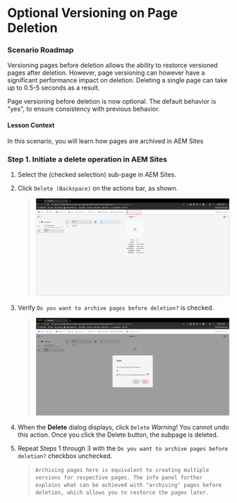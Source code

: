 
# Optional Versioning on Page Deletion

### Scenario Roadmap

Versioning pages before deletion allows the ability to restorce versioned pages after deletion. However, page versioning can however have a significant performance impact on deletion. Deleting a single page can take up to 0.5-5 seconds as a result.

Page versioning before deletion is now optional. The default behavior is "yes", to ensure consistency with previous behavior.

#### Lesson Context

In this scenario, you will learn how pages are archived in AEM Sites 

### Step 1. Initiate a delete operation in AEM Sites

1. Select the (checked selection) sub-page in AEM Sites.

2. Click ` Delete (Backspace) ` on the actions bar, as shown.

    > ![1.png](./images/1.png)

3. Verify ` Do you want to archive pages before deletion? ` is checked.

    > ![2.png](./images/2.png)

4. When the **Delete** dialog displays, click ` Delete `
*Warning*! You cannot undo this action. Once you click the Delete button, the subpage is deleted. 

5. Repeat Steps 1 through 3 with the ` Do you want to archive pages before deletion? ` checkbox unchecked.

    > ` Archiving pages here is equivalent to creating multiple versions for respective pages. The info panel further explains what can be achieved with "archiving" pages before deletion, which allows you to restorce the pages later.  `



